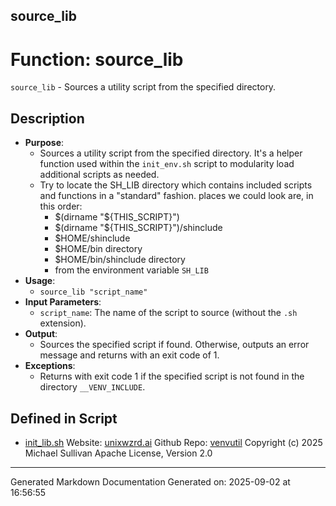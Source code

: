 ## source_lib
# Function: source_lib
 `source_lib` - Sources a utility script from the specified directory.
## Description
- **Purpose**: 
  - Sources a utility script from the specified directory. It's a helper function used within the
   `init_env.sh` script to modularity load additional scripts as needed.
  - Try to locate the SH_LIB directory which contains included scripts and functions in a
    "standard" fashion. places we could look are, in this order:
    - $(dirname "${THIS_SCRIPT}")
    - $(dirname "${THIS_SCRIPT}")/shinclude
    - $HOME/shinclude
    - $HOME/bin directory
    - $HOME/bin/shinclude directory
    - from the environment variable `SH_LIB`
- **Usage**: 
  - `source_lib "script_name"`
- **Input Parameters**: 
  - `script_name`: The name of the script to source (without the `.sh` extension).
- **Output**: 
  - Sources the specified script if found. Otherwise, outputs an error message and returns with
    an exit code of 1.
- **Exceptions**: 
  - Returns with exit code 1 if the specified script is not found in the directory `__VENV_INCLUDE`.

## Defined in Script

* [init_lib.sh](../init_lib_sh.md)
Website: [unixwzrd.ai](https://unixwzrd.ai)
Github Repo: [venvutil](https://github.com/unixwzrd/venvutil)
Copyright (c) 2025 Michael Sullivan
Apache License, Version 2.0

---

Generated Markdown Documentation
Generated on: 2025-09-02 at 16:56:55
